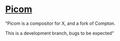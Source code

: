 # [Picom](https://github.com/yshui/picom)

"Picom is a compositor for X, and a fork of Compton.

This is a development branch, bugs to be expected"
